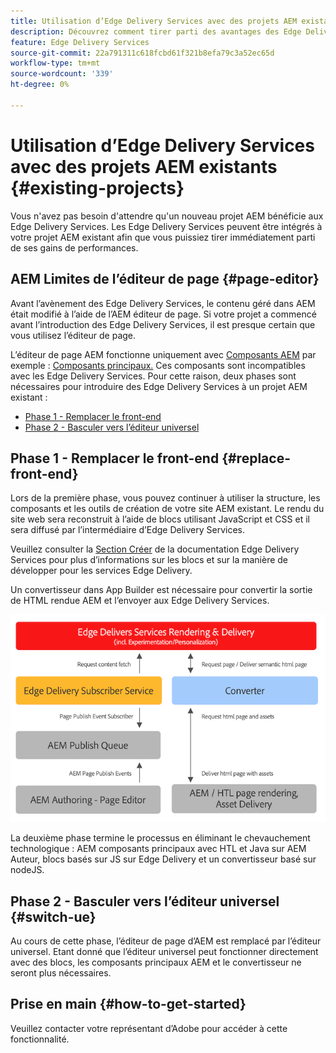 ```yaml
---
title: Utilisation d’Edge Delivery Services avec des projets AEM existants
description: Découvrez comment tirer parti des avantages des Edge Delivery Services sur vos projets AEM existants
feature: Edge Delivery Services
source-git-commit: 22a791311c618fcbd61f321b8efa79c3a52ec65d
workflow-type: tm+mt
source-wordcount: '339'
ht-degree: 0%

---
```



# Utilisation d’Edge Delivery Services avec des projets AEM existants {#existing-projects}

Vous n&#39;avez pas besoin d&#39;attendre qu&#39;un nouveau projet AEM bénéficie aux Edge Delivery Services. Les Edge Delivery Services peuvent être intégrés à votre projet AEM existant afin que vous puissiez tirer immédiatement parti de ses gains de performances.

## AEM Limites de l’éditeur de page {#page-editor}

Avant l’avènement des Edge Delivery Services, le contenu géré dans AEM était modifié à l’aide de l’AEM éditeur de page. Si votre projet a commencé avant l’introduction des Edge Delivery Services, il est presque certain que vous utilisez l’éditeur de page.

L’éditeur de page AEM fonctionne uniquement avec [Composants AEM](/help/implementing/developing/components/overview.md) par exemple : [Composants principaux.](https://experienceleague.adobe.com/docs/experience-manager-core-components/using/introduction.html?lang=fr) Ces composants sont incompatibles avec les Edge Delivery Services. Pour cette raison, deux phases sont nécessaires pour introduire des Edge Delivery Services à un projet AEM existant :

* [Phase 1 - Remplacer le front-end](#replace-front-end)
* [Phase 2 - Basculer vers l’éditeur universel](#switch-ue)

## Phase 1 - Remplacer le front-end {#replace-front-end}

Lors de la première phase, vous pouvez continuer à utiliser la structure, les composants et les outils de création de votre site AEM existant. Le rendu du site web sera reconstruit à l’aide de blocs utilisant JavaScript et CSS et il sera diffusé par l’intermédiaire d’Edge Delivery Services.

Veuillez consulter la [Section Créer](/help/edge/developer/block-collection.md) de la documentation Edge Delivery Services pour plus d’informations sur les blocs et sur la manière de développer pour les services Edge Delivery.

Un convertisseur dans App Builder est nécessaire pour convertir la sortie de HTML rendue AEM et l’envoyer aux Edge Delivery Services.

![Le convertisseur de contenu dans le flux de publication](assets/content-converter.png)

La deuxième phase termine le processus en éliminant le chevauchement technologique : AEM composants principaux avec HTL et Java sur AEM Auteur, blocs basés sur JS sur Edge Delivery et un convertisseur basé sur nodeJS.

## Phase 2 - Basculer vers l’éditeur universel {#switch-ue}

Au cours de cette phase, l’éditeur de page d’AEM est remplacé par l’éditeur universel. Etant donné que l’éditeur universel peut fonctionner directement avec des blocs, les composants principaux AEM et le convertisseur ne seront plus nécessaires.

## Prise en main {#how-to-get-started}

Veuillez contacter votre représentant d’Adobe pour accéder à cette fonctionnalité.
